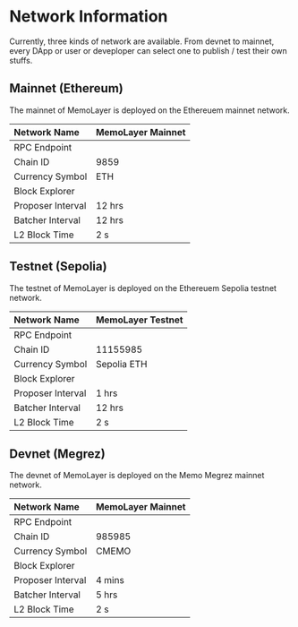 # Network Information

Currently, three kinds of network are available. From devnet to mainnet, every DApp or user or deveploper can select one to publish / test their own stuffs.

## Mainnet (Ethereum)

The mainnet of MemoLayer is deployed on the Ethereuem mainnet network.

| Network Name | MemoLayer Mainnet |
| :--- | :--- |
| RPC Endpoint |  |
| Chain ID | 9859 |
| Currency Symbol | ETH |
| Block Explorer |  |
| Proposer Interval | 12 hrs |
| Batcher Interval | 12 hrs |
| L2 Block Time | 2 s |

## Testnet (Sepolia)

The testnet of MemoLayer is deployed on the Ethereuem Sepolia testnet network.

| Network Name | MemoLayer Testnet |
| :--- | :--- |
| RPC Endpoint |  |
| Chain ID | 11155985 |
| Currency Symbol | Sepolia ETH |
| Block Explorer |  |
| Proposer Interval | 1 hrs |
| Batcher Interval | 12 hrs |
| L2 Block Time | 2 s |

## Devnet (Megrez)

The devnet of MemoLayer is deployed on the Memo Megrez mainnet network.

| Network Name | MemoLayer Mainnet |
| :--- | :--- |
| RPC Endpoint |  |
| Chain ID | 985985 |
| Currency Symbol | CMEMO |
| Block Explorer |  |
| Proposer Interval | 4 mins |
| Batcher Interval | 5 hrs |
| L2 Block Time | 2 s |